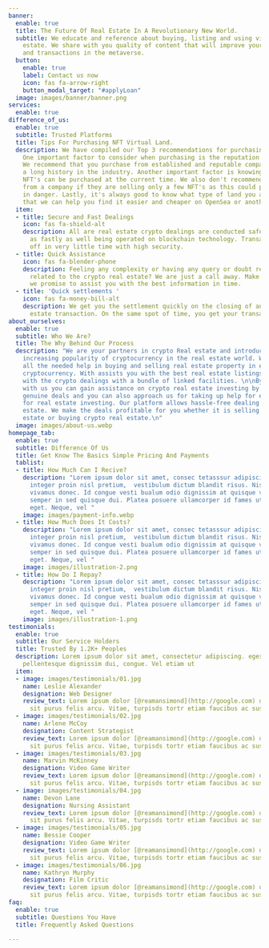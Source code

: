 ```yaml
---
banner:
  enable: true
  title: The Future Of Real Estate In A Revolutionary New World.
  subtitle: We educate and reference about buying, listing and using virtual real
    estate. We share with you quality of content that will improve your knowledge
    and transactions in the metaverse.
  button:
    enable: true
    label: Contact us now
    icon: fas fa-arrow-right
    button_modal_target: "#applyLoan"
  image: images/banner/banner.png
services:
  enable: true
difference_of_us:
  enable: true
  subtitle: Trusted Platforms
  title: Tips For Purchasing NFT Virtual Land.
  description: We have compiled our Top 3 recommendations for purchasing NFT land.
    One important factor to consider when purchasing is the reputation of the company.
    We recommend that you purchase from established and reputable companies who have
    a long history in the industry. Another important factor is knowing how many maximum
    NFT's can be purchased at the current time. We also don't recommend that you buy
    from a company if they are selling only a few NFT's as this could put your investment
    in danger. Lastly, it's always good to know what type of land you are buying so
    that we can help you find it easier and cheaper on OpenSea or another marketplace."
  item:
  - title: Secure and Fast Dealings
    icon: fas fa-shield-alt
    description: All are real estate crypto dealings are conducted safely as well
      as fastly as well being operated on blockchain technology. Transactions complete
      off in very little time with high security.
  - title: Quick Assistance
    icon: fas fa-blender-phone
    description: Feeling any complexity or having any query or doubt regarding anything
      related to the crypto real estate? We are just a call away. Make us a call and
      we promise to assist you with the best information in time.
  - title: 'Quick settlements '
    icon: fas fa-money-bill-alt
    description: We get you the settlement quickly on the closing of any crypto real
      estate transaction. On the same spot of time, you get your transaction completed.
about_ourselves:
  enable: true
  subtitle: Who We Are?
  title: The Why Behind Our Process
  description: "We are your partners in crypto Real estate and introduce you to the
    increasing popularity of cryptocurrency in the real estate world. We assist with
    all the needed help in buying and selling real estate property in exchange for
    cryptocurrency. With assists you with the best real estate listings available
    with the crypto dealings with a bundle of linked facilities. \n\nBy connecting
    with us you can gain assistance on crypto real estate investing by investing in
    genuine deals and you can also approach us for taking up help for equity loans
    for real estate investing. Our platform allows hassle-free dealing in crypto real
    estate. We make the deals profitable for you whether it is selling crypto real
    estate or buying crypto real estate.\n"
  image: images/about-us.webp
homepage_tab:
  enable: true
  subtitle: Difference Of Us
  title: Get Know The Basics Simple Pricing And Payments
  tablist:
  - title: How Much Can I Recive?
    description: "Lorem ipsum dolor sit amet, consec tetasssur adipiscing elit. Tellus
      integer proin nisl pretium,  vestibulum dictum blandit risus. Nisl commodo\n\nturpis
      vivamus donec. Id congue vesti bualum odio dignissim at quisque viverra. Non
      semper in sed quisque dui. Platea posuere ullamcorper id fames ut sed urna cursus
      eget. Neque, vel "
    image: images/payment-info.webp
  - title: How Much Does It Costs?
    description: "Lorem ipsum dolor sit amet, consec tetasssur adipiscing elit. Tellus
      integer proin nisl pretium,  vestibulum dictum blandit risus. Nisl commodo\n\nturpis
      vivamus donec. Id congue vesti bualum odio dignissim at quisque viverra. Non
      semper in sed quisque dui. Platea posuere ullamcorper id fames ut sed urna cursus
      eget. Neque, vel "
    image: images/illustration-2.png
  - title: How Do I Repay?
    description: "Lorem ipsum dolor sit amet, consec tetasssur adipiscing elit. Tellus
      integer proin nisl pretium,  vestibulum dictum blandit risus. Nisl commodo\n\nturpis
      vivamus donec. Id congue vesti bualum odio dignissim at quisque viverra. Non
      semper in sed quisque dui. Platea posuere ullamcorper id fames ut sed urna cursus
      eget. Neque, vel "
    image: images/illustration-1.png
testimonials:
  enable: true
  subtitle: Our Service Holders
  title: Trusted By 1.2K+ Peoples
  description: Lorem ipsum dolor sit amet, consectetur adipiscing. egestas cursus
    pellentesque dignissim dui, congue. Vel etiam ut
  item:
  - image: images/testimonials/01.jpg
    name: Leslie Alexander
    designation: Web Designer
    review_text: Lorem ipsum dolor [@reamansimond](http://google.com) demina egestas
      sit purus felis arcu. Vitae, turpisds tortr etiam faucibus ac suspendisse.
  - image: images/testimonials/02.jpg
    name: Arlene McCoy
    designation: Content Strategist
    review_text: Lorem ipsum dolor [@reamansimond](http://google.com) demina egestas
      sit purus felis arcu. Vitae, turpisds tortr etiam faucibus ac suspendisse.
  - image: images/testimonials/03.jpg
    name: Marvin McKinney
    designation: Video Game Writer
    review_text: Lorem ipsum dolor [@reamansimond](http://google.com) demina egestas
      sit purus felis arcu. Vitae, turpisds tortr etiam faucibus ac suspendisse.
  - image: images/testimonials/04.jpg
    name: Devon Lane
    designation: Nursing Assistant
    review_text: Lorem ipsum dolor [@reamansimond](http://google.com) demina egestas
      sit purus felis arcu. Vitae, turpisds tortr etiam faucibus ac suspendisse.
  - image: images/testimonials/05.jpg
    name: Bessie Cooper
    designation: Video Game Writer
    review_text: Lorem ipsum dolor [@reamansimond](http://google.com) demina egestas
      sit purus felis arcu. Vitae, turpisds tortr etiam faucibus ac suspendisse.
  - image: images/testimonials/06.jpg
    name: Kathryn Murphy
    designation: Film Critic
    review_text: Lorem ipsum dolor [@reamansimond](http://google.com) demina egestas
      sit purus felis arcu. Vitae, turpisds tortr etiam faucibus ac suspendisse.
faq:
  enable: true
  subtitle: Questions You Have
  title: Frequently Asked Questions

---
```

